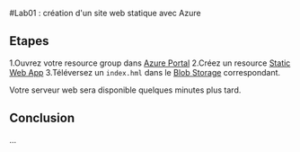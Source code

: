 #Lab01 : création d'un site web statique avec Azure


## Etapes
1.Ouvrez votre resource group dans [Azure Portal](https://portal.azure.com)
2.Créez un resource  [Static Web App](https://docs.microsoft.com/fr-fr/azure/static-web-apps/)
3.Téléversez un `index.hml` dans le [Blob Storage](https://docs.microsoft.com/fr-fr/azure/storage/blobs/storage-blobs-introduction) correspondant.

Votre serveur web sera disponible quelques minutes plus tard.

## Conclusion
...
